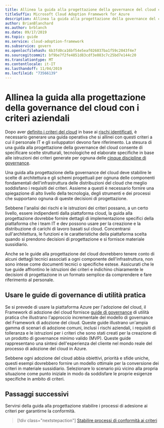 ```yaml
---
title: Allinea la guida alla progettazione della governance del cloud con i criteri aziendali
titleSuffix: Microsoft Cloud Adoption Framework for Azure
description: Allinea la guida alla progettazione della governance del cloud con i criteri aziendali
author: BrianBlanchard
ms.author: brblanch
ms.date: 09/17/2019
ms.topic: guide
ms.service: cloud-adoption-framework
ms.subservice: govern
ms.openlocfilehash: 6b3fd0ca16bf54e5eaf026037ba1f59c2043f4e7
ms.sourcegitcommit: bf9be7f2fe4851d83cdf3e083c7c25bd7e144c20
ms.translationtype: MT
ms.contentlocale: it-IT
ms.lasthandoff: 11/04/2019
ms.locfileid: "73566139"
---
```

# <a name="align-your-cloud-governance-design-guide-with-corporate-policy"></a>Allinea la guida alla progettazione della governance del cloud con i criteri aziendali

Dopo aver [definito i criteri del cloud](./policy-definition.md) in base ai [rischi identificati](./business-risk.md), è necessario generare una guida operativa che si allinei con questi criteri a cui il personale IT e gli sviluppatori devono fare riferimento. La stesura di una guida alla progettazione della governance del cloud consente di specificare scelte strutturali, tecnologiche ed elaborate specifiche in base alle istruzioni dei criteri generate per ognuna delle [cinque discipline di governance](../governance-disciplines.md).

Una guida alla progettazione della governance del cloud deve stabilire le scelte di architettura e gli schemi progettuali per ognuna delle componenti fondamentali dell'infrastruttura delle distribuzioni del cloud che meglio soddisfano i requisiti dei criteri. Assieme a questi è necessario fornire una spiegazione di alto livello della tecnologia, degli strumenti e dei processi che supportano ognuna di queste decisioni di progettazione.

Sebbene l'analisi dei rischi e le istruzioni dei criteri possano, a un certo livello, essere indipendenti dalla piattaforma cloud, la guida alla progettazione dovrebbe fornire dettagli di implementazione specifici della piattaforma che i team IT e dev possono usare per la creazione e la distribuzione di carichi di lavoro basati sul cloud. Concentrarsi sull'architettura, le funzioni e le caratteristiche della piattaforma scelta quando si prendono decisioni di progettazione e si fornisce materiale sussidiario.

Anche se le guide alla progettazione del cloud dovrebbero tenere conto di alcuni dettagli tecnici associati a ogni componente dell'infrastruttura, non sono intese come documenti tecnici o specifiche estese. Assicurati che le tue guide affrontino le istruzioni dei criteri e indichino chiaramente le decisioni di progettazione in un formato semplice da comprendere e fare riferimento al personale.

<!-- markdownlint-enable MD033 -->

## <a name="use-the-actionable-governance-guides"></a>Usare le guide di governance di utilità pratica

Se si prevede di usare la piattaforma Azure per l'adozione del cloud, il Framework di adozione del cloud fornisce [guide di governance](../guides/index.md) di utilità pratica che illustrano l'approccio incrementale del modello di governance del Framework di adozione del cloud. Queste guide illustrano un'ampia gamma di scenari di adozione comuni, inclusi i rischi aziendali, i requisiti di tolleranza e le istruzioni per i criteri che sono stati creati per la creazione di un prodotto di governance minimo valido (MVP). Queste guide rappresentano una sintesi dell'esperienza del cliente nel mondo reale del processo di adozione del cloud in Azure.

Sebbene ogni adozione del cloud abbia obiettivi, priorità e sfide uniche, questi esempi dovrebbero fornire un modello ottimale per la conversione dei criteri in materiale sussidiario. Selezionare lo scenario più vicino alla propria situazione come punto iniziale in modo da soddisfare le proprie esigenze specifiche in ambito di criteri.

## <a name="next-steps"></a>Passaggi successivi

Servirsi della guida alla progettazione stabilire i processi di adesione ai criteri per garantirne la conformità.

> [!div class="nextstepaction"]
> [Stabilire processi di conformità ai criteri](./processes.md)
